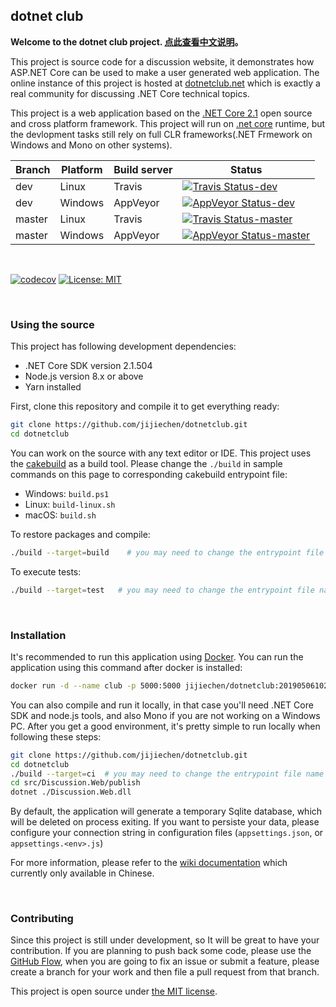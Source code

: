 dotnet club
----------------------

**Welcome to the dotnet club project. [点此查看中文说明](https://github.com/jijiechen/dotnetclub/blob/dev/Readme.md)。**

This project is source code for a discussion website, it demonstrates how ASP.NET Core can be used to make a user generated web application. The online instance of this project is hosted at [dotnetclub.net](http://dotnetclub.net) which is exactly a real community for discussing .NET Core technical topics.

This project is a web application based on the [.NET Core 2.1](https://www.microsoft.com/net/download/dotnet-core/2.1) open source and cross platform framework. This project will run on [.net core](https://dotnet.github.io/) runtime, but the devlopment tasks still rely on full CLR frameworks(.NET Frmework on Windows and Mono on other systems).

| Branch         | Platform       | Build server | Status                                                                                                                                                                                       |
|----------------|----------------|--------------|----------------------------------------------------------------------------------------------------------------------------------------------------------------------------------------------|
| dev            | Linux          | Travis       | [![Travis Status-dev](https://travis-ci.org/jijiechen/dotnetclub.svg?branch=dev)](https://travis-ci.org/jijiechen/dotnetclub/branches)                                                       |
| dev            | Windows        | AppVeyor     | [![AppVeyor Status-dev](https://ci.appveyor.com/api/projects/status/pecgpkageltpj13x/branch/dev?svg=true)](https://ci.appveyor.com/project/jijiechen/dotnetclub/branch/dev)                  |
| master         | Linux          | Travis       | [![Travis Status-master](https://travis-ci.org/jijiechen/dotnetclub.svg?branch=master)](https://travis-ci.org/jijiechen/dotnetclub/branches)                                                 |
| master         | Windows        | AppVeyor     | [![AppVeyor Status-master](https://ci.appveyor.com/api/projects/status/pecgpkageltpj13x/branch/master?svg=true)](https://ci.appveyor.com/project/jijiechen/dotnetclub/branch/master)         |


&nbsp;

[![codecov](https://codecov.io/gh/jijiechen/dotnetclub/branch/dev/graph/badge.svg)](https://codecov.io/gh/jijiechen/dotnetclub) [![License: MIT](https://img.shields.io/badge/License-MIT-blue.svg)](LICENSE)

&nbsp;


### Using the source

This project has following development dependencies:
- .NET Core SDK version 2.1.504
- Node.js version 8.x or above
- Yarn installed

First, clone this repository and compile it to get everything ready:

```sh
git clone https://github.com/jijiechen/dotnetclub.git
cd dotnetclub
```

You can work on the source with any text editor or IDE. This project uses the [cakebuild](https://cakebuild.net) as a build tool. Please change the `./build` in sample commands on this page to corresponding cakebuild entrypoint file: 

* Windows: `build.ps1`
* Linux: `build-linux.sh`
* macOS: `build.sh`

To restore packages and compile:

```sh
./build --target=build    # you may need to change the entrypoint file name
```

To execute tests:

```sh
./build --target=test   # you may need to change the entrypoint file name
```

&nbsp;

### Installation

It's recommended to run this application using [Docker](https://hub.docker.com/r/jijiechen/dotnetclub/tags). You can run the application using this command after docker is installed:

```sh
docker run -d --name club -p 5000:5000 jijiechen/dotnetclub:201905061027
```

You can also compile and run it locally, in that case you'll need .NET Core SDK and node.js tools, and also Mono if you are not working on a Windows PC. After you get a good environment, it's pretty simple to run locally when following these steps:

```sh
git clone https://github.com/jijiechen/dotnetclub.git
cd dotnetclub
./build --target=ci  # you may need to change the entrypoint file name 
cd src/Discussion.Web/publish
dotnet ./Discussion.Web.dll
```

By default, the application will generate a temporary Sqlite database, which will be deleted on process exiting.  If you want to persiste your data, please configure your connection string in configuration files (`appsettings.json`, or `appsettings.<env>.js`)

For more information, please refer to the [wiki documentation](https://github.com/jijiechen/dotnetclub/wiki/%E5%9C%A8%E5%BC%80%E5%8F%91%E7%8E%AF%E5%A2%83%E4%B8%AD%E4%BD%93%E9%AA%8C-Discussion.Web) which currently only available in Chinese.

&nbsp;

### Contributing

Since this project is still under development, so It will be great to have your contribution. 
If you are planning to push back some code, please use the [GitHub Flow](https://help.github.com/articles/github-flow/), when you are going to fix an issue or submit a feature, please create a branch for your work and then file a pull request from that branch.

This project is open source under [the MIT license](LICENSE).

&nbsp;

&nbsp;
